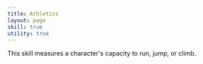 ```yaml
---
title: Athletics
layout: page
skill: true
utility: true
---
```

This skill measures a character's capacity to run, jump, or climb.
